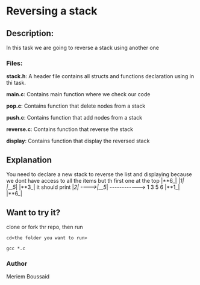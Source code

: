 # Reversing a stack

<h2>Description:</h2>

In this task we are going to reverse
a stack using another one

   <h3>Files:</h3>

**stack.h**: A header file contains all structs and functions declaration
using in thi task.

**main.c**: Contains main function where we check our code

**pop.c**: Contains function that delete nodes from a stack

**push.c**: Contains function that add nodes from a stack

**reverse.c**: Contains function that reverse the stack

**display**: Contains function that display the reversed stack

<h2>Explanation</h2>

You need to declare a new stack to reverse the list and displaying
because we dont have access to all the items but th first one at the top
|**6\_| |**1*|
|\_\_5*| |**3\_| it should print
|**2*| ---->|\_\_5*| ------------> 1 3 5 6
|**1\_| |**6\_|

<h2>Want to try it?</h2>

clone or fork thr repo, then run

    cd<the folder you want to run>

    gcc *.c

<h3>Author</h3>
Meriem Boussaid
